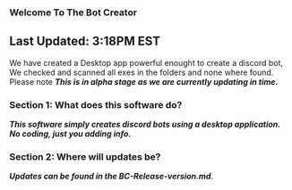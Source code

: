 ### Welcome To The Bot Creator
##	Last Updated: 3:18PM EST

We have created a Desktop app powerful enought to create a discord bot, We checked and scanned all exes in the folders and none where found. Please note
<em><strong>This is in alpha stage as we are currently updating in time.</em></strong>
###	Section 1: What does this software do?
<em><strong>This software simply creates discord bots using a desktop application. No coding, just you adding info.</em></strong>
###	Section 2: Where will updates be?
<em><strong>Updates can be found in the BC-Release-version.md</strong></em>.